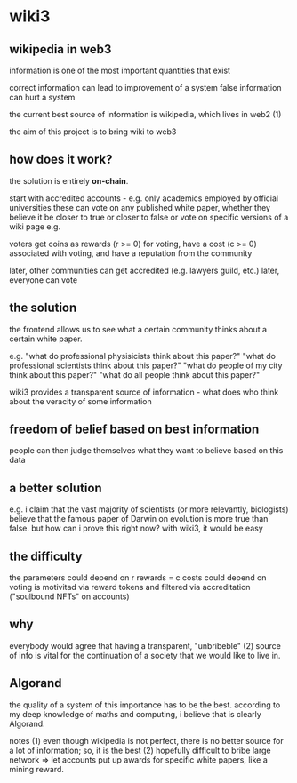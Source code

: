 # wiki3

## wikipedia in web3

information is one of the most important quantities that exist

correct information can lead to improvement of a system
false information can hurt a system

the current best source of information is wikipedia, which lives in web2 (1)

the aim of this project is to bring wiki to web3

## how does it work?

the solution is entirely **on-chain**.

start with accredited accounts - e.g. only academics employed by official universities
these can vote on any published white paper, whether they believe it be closer to true or closer to false
or vote on specific versions of a wiki page e.g.

voters get coins as rewards (r >= 0) for voting, have a cost (c >= 0) associated with voting, and have a reputation from the community

later, other communities can get accredited (e.g. lawyers guild, etc.)
later, everyone can vote

## the solution

the frontend allows us to see what a certain community thinks about a certain white paper.

e.g.
"what do professional physisicists think about this paper?"
"what do professional scientists think about this paper?"
"what do people of my city think about this paper?"
"what do all people think about this paper?"

wiki3 provides a transparent source of information - what does who think about the veracity of some information


## freedom of belief based on best information

people can then judge themselves what they want to believe based on this data

## a better solution

e.g.
i claim that the vast majority of scientists (or more relevantly, biologists) believe that the famous paper of Darwin on evolution is more true than false.
but how can i prove this right now?
with wiki3, it would be easy

## the difficulty

the parameters could depend on 
r rewards = 
c costs
could depend on 
voting is motivitad via reward tokens and filtered via accreditation ("soulbound NFTs" on accounts)

## why

everybody would agree that having a transparent, "unbribeble" (2) source of info is vital for the continuation of a society that we would like to live in.

## Algorand

the quality of a system of this importance has to be the best. according to my deep knowledge of maths and computing, i believe that is clearly Algorand.

notes
(1) even though wikipedia is not perfect, there is no better source for a lot of information; so, it is the best
(2) hopefully difficult to bribe large network => let accounts put up awards for specific white papers, like a mining reward.
